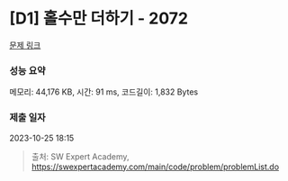 # [D1] 홀수만 더하기 - 2072 

[문제 링크](https://swexpertacademy.com/main/code/problem/problemDetail.do?contestProbId=AV5QSEhaA5sDFAUq) 

### 성능 요약

메모리: 44,176 KB, 시간: 91 ms, 코드길이: 1,832 Bytes

### 제출 일자

2023-10-25 18:15



> 출처: SW Expert Academy, https://swexpertacademy.com/main/code/problem/problemList.do